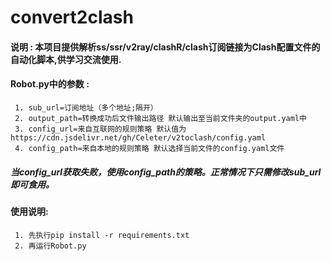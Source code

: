 # convert2clash

#### 说明 : 本项目提供解析ss/ssr/v2ray/clashR/clash订阅链接为Clash配置文件的自动化脚本,供学习交流使用.
#### Robot.py中的参数 :
     1. sub_url=订阅地址（多个地址;隔开）
     2. output_path=转换成功后文件输出路径 默认输出至当前文件夹的output.yaml中
     3. config_url=来自互联网的规则策略 默认值为https://cdn.jsdelivr.net/gh/Celeter/v2toclash/config.yaml
     4. config_path=来自本地的规则策略 默认选择当前文件的config.yaml文件
##### 当config_url获取失败，使用config_path的策略。正常情况下只需修改sub_url即可食用。
#### 使用说明:
     1. 先执行pip install -r requirements.txt
     2. 再运行Robot.py 
